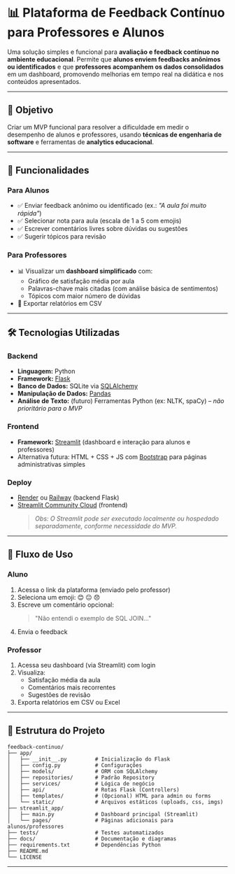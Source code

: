 # 📊 Plataforma de Feedback Contínuo para Professores e Alunos

Uma solução simples e funcional para **avaliação e feedback contínuo no ambiente educacional**. Permite que **alunos enviem feedbacks anônimos ou identificados** e que **professores acompanhem os dados consolidados** em um dashboard, promovendo melhorias em tempo real na didática e nos conteúdos apresentados.

---

## 🎯 Objetivo

Criar um MVP funcional para resolver a dificuldade em medir o desempenho de alunos e professores, usando **técnicas de engenharia de software** e ferramentas de **analytics educacional**.

---

## 🧩 Funcionalidades

### Para Alunos
- ✅ Enviar feedback anônimo ou identificado (ex.: *"A aula foi muito rápida"*)
- ✅ Selecionar nota para aula (escala de 1 a 5 com emojis)
- ✅ Escrever comentários livres sobre dúvidas ou sugestões
- ✅ Sugerir tópicos para revisão

### Para Professores
- 📊 Visualizar um **dashboard simplificado** com:
  - Gráfico de satisfação média por aula
  - Palavras-chave mais citadas (com análise básica de sentimentos)
  - Tópicos com maior número de dúvidas
- 📁 Exportar relatórios em CSV

---

## 🛠️ Tecnologias Utilizadas

### Backend
- **Linguagem:** Python
- **Framework:** [Flask](https://flask.palletsprojects.com/)
- **Banco de Dados:** SQLite via [SQLAlchemy](https://www.sqlalchemy.org/)
- **Manipulação de Dados:** [Pandas](https://pandas.pydata.org/)
- **Análise de Texto:** (futuro) Ferramentas Python (ex: NLTK, spaCy) – *não prioritário para o MVP*

### Frontend
- **Framework:** [Streamlit](https://streamlit.io/) (dashboard e interação para alunos e professores)
- Alternativa futura: HTML + CSS + JS com [Bootstrap](https://getbootstrap.com/) para páginas administrativas simples

### Deploy
- [Render](https://render.com/) ou [Railway](https://railway.app/) (backend Flask)
- [Streamlit Community Cloud](https://streamlit.io/cloud) (frontend)  
  > *Obs: O Streamlit pode ser executado localmente ou hospedado separadamente, conforme necessidade do MVP.*

---

## 🧪 Fluxo de Uso

### Aluno
1. Acessa o link da plataforma (enviado pelo professor)
2. Seleciona um emoji: 😊 😐 😞
3. Escreve um comentário opcional:  
   > "Não entendi o exemplo de SQL JOIN..."
4. Envia o feedback

### Professor
1. Acessa seu dashboard (via Streamlit) com login
2. Visualiza:
   - Satisfação média da aula
   - Comentários mais recorrentes
   - Sugestões de revisão
3. Exporta relatórios em CSV ou Excel

---

## 📁 Estrutura do Projeto

```
feedback-continuo/
├── app/
│   ├── __init__.py         # Inicialização do Flask
│   ├── config.py           # Configurações
│   ├── models/             # ORM com SQLAlchemy
│   ├── repositories/       # Padrão Repository
│   ├── services/           # Lógica de negócio
│   ├── api/                # Rotas Flask (Controllers)
│   ├── templates/          # (Opcional) HTML para admin ou forms
│   └── static/             # Arquivos estáticos (uploads, css, imgs)
├── streamlit_app/
│   ├── main.py             # Dashboard principal (Streamlit)
│   └── pages/              # Páginas adicionais para alunos/professores
├── tests/                  # Testes automatizados
├── docs/                   # Documentação e diagramas
├── requirements.txt        # Dependências Python
├── README.md
└── LICENSE
```

---




